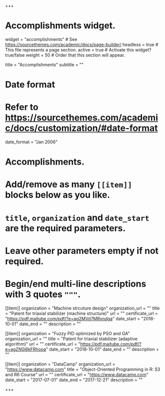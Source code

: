 +++
# Accomplishments widget.
widget = "accomplishments"  # See https://sourcethemes.com/academic/docs/page-builder/
headless = true  # This file represents a page section.
active = true  # Activate this widget? true/false
weight = 50  # Order that this section will appear.

title = "Accomplish&shy;ments"
subtitle = ""

# Date format
#   Refer to https://sourcethemes.com/academic/docs/customization/#date-format
date_format = "Jan 2006"

# Accomplishments.
#   Add/remove as many `[[item]]` blocks below as you like.
#   `title`, `organization` and `date_start` are the required parameters.
#   Leave other parameters empty if not required.
#   Begin/end multi-line descriptions with 3 quotes `"""`.

[[item]]
  organization = "Machine strcuture design"
  organization_url = ""
  title = "Patent for triaxial stabilizer (machine structure)"
  url = ""
  certificate_url = "https://pdf.maitube.com/pdf/?e=ag2MVd7MRxndga"
  date_start = "2018-10-01"
  date_end = ""
  description = ""

[[item]]
  organization = "Fuzzy PID optimized by PSO and GA"
  organization_url = ""
  title = "Patent for triaxial stabilizer (adaptive algorithm)"
  url = ""
  certificate_url = "https://pdf.maitube.com/pdf/?e=agZN0i6kFRhooa"
  date_start = "2018-10-01"
  date_end = ""
  description = ""
  
[[item]]
  organization = "DataCamp"
  organization_url = "https://www.datacamp.com"
  title = "Object-Oriented Programming in R: S3 and R6 Course"
  url = ""
  certificate_url = "https://www.datacamp.com"
  date_start = "2017-07-01"
  date_end = "2017-12-21"
  description = ""

+++
